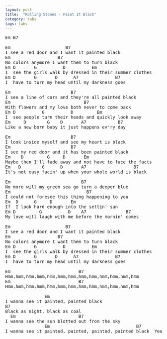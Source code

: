 ```yaml
---
layout: post
title:  "Rolling Stones - Paint It Black"
category: tabs
tags: tabs
---
```

<pre>
Em B7

Em                     B7
I see a red door and I want it painted black
Em                  B7
No colors anymore I want them to turn black
Em D       G          D          Em
I  see the girls walk by dressed in their summer clothes
Em D       G       D      A7              B7
I  have to turn my head until my darkness goes

Em                       B7
I see a line of cars and they're all painted black
Em                            B7
With flowers and my love both never to come back
Em D          G          D         Em
I  see people turn their heads and quickly look away
Em     D        G    D       A7            B7
Like a new born baby it just happens ev'ry day

Em                       B7
I look inside myself and see my heart is black
Em                       B7
I see my red door and it has been painted black
Em    D         G     D       Em
Maybe then I'll fade away and not have to face the facts
Em   D        G      D       A7                  B7
It's not easy facin' up when your whole world is black

Em                           B7
No more will my green sea go turn a deeper blue
Em                             B7
I could not foresee this thing happening to you
Em  D      G     D       Em
If  I look hard enough into the settin' sun
Em D         G          D    A7               B7
My love will laugh with me before the mornin' comes

Em                     B7
I see a red door and I want it painted black
Em                  B7
No colors anymore I want them to turn black
Em D       G          D          Em
I  see the girls walk by dressed in their summer clothes
Em D       G       D      A7              B7
I  have to turn my head until my darkness goes

Em                          B7
Hmm,hmm,hmm,hmm,hmm,hmm,hmm,hmm,hmm,hmm,hmm,hmm,hmm
Em                          B7
Hmm,hmm,hmm,hmm,hmm,hmm,hmm,hmm,hmm,hmm,hmm,hmm,hmm

               Em
I wanna see it painted, painted black
B7
Black as night, black as coal
  Em                        B7
I wanna see the sun blotted out from the sky
               Em                                 B7
I wanna see it painted, painted, painted, painted black  Yeah!


</pre>
